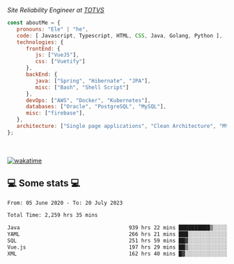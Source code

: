 <p><em>Site Reliability Engineer at <a href="https://www.totvs.com/">TOTVS</a></br>
</em></p>


```javascript
const aboutMe = {
   pronouns: "Ele" | "he",
   code: [ Javascript, Typescript, HTML, CSS, Java, Golang, Python ],
   technologies: {
      frontEnd: {
         js: ["VueJS"],
         css: ["Vuetify"]
      },
      backEnd: {
         java: ["Spring", "Hibernate", "JPA"],
         misc: ["Bash", "Shell Script"]
      },
      devOps: ["AWS", "Docker", "Kubernetes"],
      databases: ["Oracle", "PostgreSQL", "MySQL"],
      misc: ["firebase"],
   },
   architecture: ["Single page applications", "Clean Architecture", "MVC", "Microservices"],
};
```
</br></br>
[![wakatime](https://wakatime.com/badge/user/a3a8ed06-d304-4d6b-bc86-4adc418cdea7.svg)](https://wakatime.com/@a3a8ed06-d304-4d6b-bc86-4adc418cdea7)
<h2>💻 Some stats 💻</h2>

<!--START_SECTION:waka-->

```txt
From: 05 June 2020 - To: 20 July 2023

Total Time: 2,259 hrs 35 mins

Java                                   939 hrs 22 mins ██████████▒░░░░░░░░░░░░░░   41.57 %
YAML                                   266 hrs 21 mins ███░░░░░░░░░░░░░░░░░░░░░░   11.79 %
SQL                                    251 hrs 59 mins ██▓░░░░░░░░░░░░░░░░░░░░░░   11.15 %
Vue.js                                 197 hrs 29 mins ██▒░░░░░░░░░░░░░░░░░░░░░░   08.74 %
XML                                    162 hrs 40 mins █▓░░░░░░░░░░░░░░░░░░░░░░░   07.20 %
```

<!--END_SECTION:waka-->
